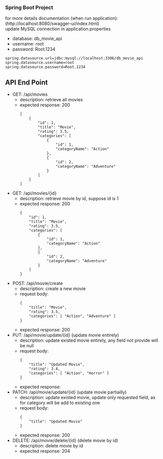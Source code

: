 ### Spring Boot Project
for more details documentation (when run application): (http://localhost:8080/swagger-ui/index.html)<br>
update MySQL connection in application.properties
* database: db_movie_api
* username: root
* password: Root.1234
```
spring.datasource.url=jdbc:mysql://localhost:3306/db_movie_api 
spring.datasource.username=root
spring.datasource.password=Root.1234
```

## API End Point
+ GET: /api/movies
  - description: retrieve all movies
  - expected response: 200
    ```
    [
        {
            "id": 1,
            "title": "Movie",
            "rating": 3.5,
            "categories": [
                {
                    "id": 1,
                    "categoryName": "Action"
                },
                {
                    "id": 2,
                    "categoryName": "Adventure"
                }
            ]
        }
    ]
    ```
+ GET: /api/movies/{id}
  - description: retrieve movie by id, suppose id is 1
  - expected response: 200
    ```
    {
        "id": 1,
        "title": "Movie",
        "rating": 3.5,
        "categories": [
            {
                "id": 1,
                "categoryName": "Action"
            },
            {
                "id": 2,
                "categoryName": "Adventure"
            }
        ]
    }
    ```
+ POST: /api/movie/create
  - description: create a new movie
  - request body:
    ```
    {
        "title": "Movie",
        "rating": 3.5,
        "categories": [ "Action", "Adventure" ]
    }
    ```
  - expected response: 200
+ PUT: /api/movie/update/{id} (update movie entirely)
  - description: update existed movie entirely, any field not provide will be null
  - request body:
    ```
    {
        "title": "Updated Movie",
        "rating": 3.4,
        "categories": [ "Action", "Horror" ]
    }
    ```
  - expected response: 
+ PATCH: /api/movie/update/{id} (update movie partiailly)
  - description: update existed movie, update only requested field, as for category will be add to existing one
  - request body:
    ```
    {
        "title": "Updated Movie"
    }
    ```
  - expected response: 200
+ DELETE: /api/movie/delete/{id} (delete movie by id)
  - description: delete movie by id
  - expected response: 204
